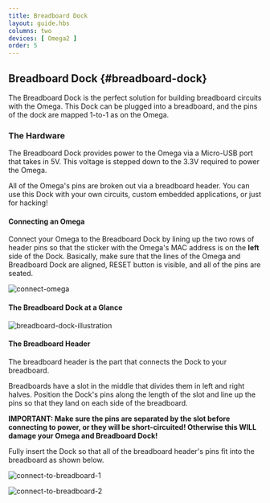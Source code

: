 ```yaml
---
title: Breadboard Dock
layout: guide.hbs
columns: two
devices: [ Omega2 ]
order: 5
---
```



## Breadboard Dock {#breadboard-dock}

<!-- // The Breadboard Dock is the most no-frills dock, it provides power to the Omega and allows it to be plugged in to a breadboard. The pins on the breadboard are mapped 1-to-1 as on the Omega. -->

The Breadboard Dock is the perfect solution for building breadboard circuits with the Omega. This Dock can be plugged into a breadboard, and the pins of the dock are mapped 1-to-1 as on the Omega.


### The Hardware

<!-- // overview of the dock -->

The Breadboard Dock provides power to the Omega via a Micro-USB port that takes in 5V. This voltage is stepped down to the 3.3V required to power the Omega.

All of the Omega's pins are broken out via a breadboard header. You can use this Dock with your own circuits, custom embedded applications, or just for hacking!

#### Connecting an Omega

<!-- [//]: # (picture guide on how to properly plug in an Omega) -->

Connect your Omega to the Breadboard Dock by lining up the two rows of header pins so that the sticker with the Omega's MAC address is on the **left** side of the Dock. Basically, make sure that the lines of the Omega and Breadboard Dock are aligned, RESET button is visible, and all of the pins are seated.

![connect-omega](https://raw.githubusercontent.com/OnionIoT/Onion-Docs/master/Omega2/Documentation/Hardware-Overview/img/breadboard-dock-omega-connected.jpg)

#### The Breadboard Dock at a Glance

<!-- https://wiki.onion.io/Tutorials/Expansions/Using-the-Power-Dock#the-hardware_the-power-dock-at-a-glance for an example) -->

![breadboard-dock-illustration](https://raw.githubusercontent.com/OnionIoT/Onion-Docs/master/Omega2/Documentation/Hardware-Overview/img/breadboard-dock-illustration.jpg)

#### The Breadboard Header

<!-- // explanation of the breadboard header, have photos of plugging it into a breadboard -->

The breadboard header is the part that connects the Dock to your breadboard.

Breadboards have a slot in the middle that divides them in left and right halves. Position the Dock's pins along the length of the slot and line up the pins so that they land on each side of the breadboard.

**IMPORTANT: Make sure the pins are separated by the slot before connecting to power, or they will be short-circuited! Otherwise this WILL damage your Omega and Breadboard Dock!**

Fully insert the Dock so that all of the breadboard header's pins fit into the breadboard as shown below.

![connect-to-breadboard-1](https://raw.githubusercontent.com/OnionIoT/Onion-Docs/master/Omega2/Documentation/Hardware-Overview/img/breadboard-dock-mounted-1.jpg)

![connect-to-breadboard-2](https://raw.githubusercontent.com/OnionIoT/Onion-Docs/master/Omega2/Documentation/Hardware-Overview/img/breadboard-dock-mounted-2.jpg)



<!-- TODO: ##### Detailed Pinout diagram -->

<!-- [//]: # (A detailed pinout diagram of the Breadboard Header, showing which pins are multiplexed - see Lazar for an example) -->

<!-- Micro USB Port -->
```{r child = '../shared/Hardware-Overview-Component-1-Micro-USB-Port.md'}
```

<!-- No-USB-to-Serial -->
```{r child = '../shared/Hardware-Overview-Component-3-No-USB-to-Serial.md'}
```

<!-- Reset Button -->
```{r child = '../shared/Hardware-Overview-Component-0-Reset-Button.md'}
```
